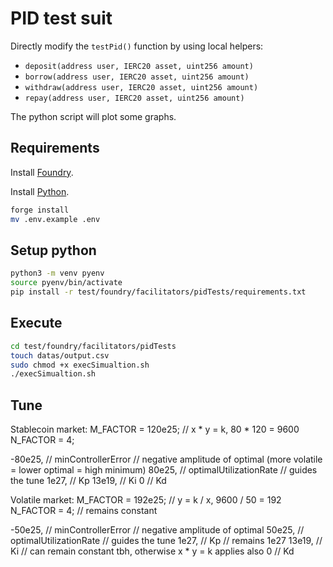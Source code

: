 # PID test suit

Directly modify the `testPid()` function by using local helpers:
- `deposit(address user, IERC20 asset, uint256 amount)`
- `borrow(address user, IERC20 asset, uint256 amount)`
- `withdraw(address user, IERC20 asset, uint256 amount)`
- `repay(address user, IERC20 asset, uint256 amount)`

The python script will plot some graphs.

## Requirements

Install [Foundry](https://github.com/foundry-rs/foundry).

Install [Python](https://www.python.org/downloads/).

```sh
forge install
mv .env.example .env
```

## Setup python

```sh
python3 -m venv pyenv
source pyenv/bin/activate
pip install -r test/foundry/facilitators/pidTests/requirements.txt
```

## Execute

```sh
cd test/foundry/facilitators/pidTests
touch datas/output.csv
sudo chmod +x execSimualtion.sh
./execSimualtion.sh
```

## Tune
Stablecoin market:
M_FACTOR = 120e25; // x * y = k, 80 * 120 = 9600
N_FACTOR = 4;

-80e25, // minControllerError // negative amplitude of optimal (more volatile = lower optimal = high minimum)
80e25, // optimalUtilizationRate // guides the tune
1e27, // Kp
13e19, // Ki
0 // Kd

Volatile market:
M_FACTOR = 192e25; // y = k / x, 9600 / 50 = 192
N_FACTOR = 4; // remains constant

-50e25, // minControllerError // negative amplitude of optimal
50e25, // optimalUtilizationRate // guides the tune
1e27, // Kp // remains 1e27
13e19, // Ki // can remain constant tbh, otherwise x * y = k applies also
0 // Kd
